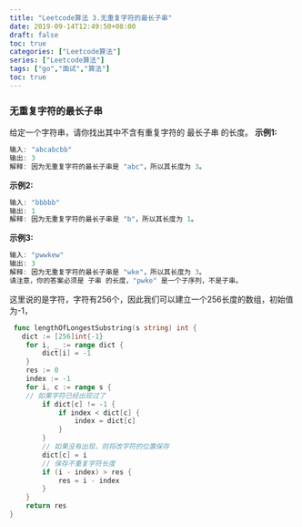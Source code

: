 ```yaml
---
title: "Leetcode算法 3.无重复字符的最长子串"
date: 2019-09-14T12:49:50+08:00
draft: false
toc: true
categories: ["Leetcode算法"]
series: ["Leetcode算法"]
tags: ["go","面试","算法"]
toc: true
---
```


### 无重复字符的最长子串

给定一个字符串，请你找出其中不含有重复字符的 最长子串 的长度。
**示例1:**
``` go
输入: "abcabcbb"
输出: 3 
解释: 因为无重复字符的最长子串是 "abc"，所以其长度为 3。
```

**示例2:**
``` go
输入: "bbbbb"
输出: 1
解释: 因为无重复字符的最长子串是 "b"，所以其长度为 1。
```

**示例3:**
``` go
输入: "pwwkew"
输出: 3
解释: 因为无重复字符的最长子串是 "wke"，所以其长度为 3。
请注意，你的答案必须是 子串 的长度，"pwke" 是一个子序列，不是子串。
```

这里说的是字符，字符有256个，因此我们可以建立一个256长度的数组，初始值为-1，

``` go
 func lengthOfLongestSubstring(s string) int {
   dict := [256]int{-1}
	for i, _ := range dict {
		dict[i] = -1
	}
	res := 0
	index := -1
	for i, c := range s {
	// 如果字符已经出现过了
		if dict[c] != -1 {
			if index < dict[c] {
				index = dict[c]
			}
		}
		// 如果没有出现，则将改字符的位置保存
		dict[c] = i
		// 保存不重复字符长度
		if (i - index) > res {
			res = i - index
		}
	}
	return res
}
```